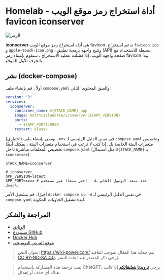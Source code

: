 # Homelab - أداة استخراج رمز موقع الويب favicon iconserver

![الرمز](https://img.wiki-power.com/d/wiki-media/img/20230304195157.png)

**iconserver** هي أداة استخراج رمز موقع الويب favicon. تدعم استخراج `favicon.ico` و
`apple-touch-icon.png` ، وتتيح واجهة برمجة تطبيق (API) بسيطة للاستخدام مع صفحة واجهة الويب. إذا فشلت عملية الاستخراج ، ستقوم بإنشاء رمز favicon يبدأ بالحرف الأول للموقع.

## نشر (docker-compose)

أولاً ، قم بإنشاء ملف `compose.yaml` والصق المحتوى التالي:

```yaml title="compose.yaml"
version: "3"
services:
  iconserver:
    container_name: ${STACK_NAME}_app
    image: matthiasluedtke/iconserver:${APP_VERSION}
    ports:
      - ${APP_PORT}:8080
    restart: always
```

(اختياري) نوصي بإنشاء ملف `.env` في نفس الدليل الرئيسي لـ `compose.yaml` وتخصيص متغيرات البيئة الخاصة بك. إذا كنت لا ترغب في استخدام متغيرات البيئة ، يمكنك أيضًا تخصيص المعلمات مباشرة داخل `compose.yaml` (مثل استبدال `${STACK_NAME}` بـ `iconserver`).

```dotenv title=".env"
STACK_NAME=iconserver

# iconserver
APP_VERSION=latest
APP_PORT=xxxx # حدد منفذ الوصول الخاص بك - اختر منفذًا غير مستخدم بالفعل
```

أخيرًا ، قم بتشغيل الأمر `docker compose up -d` في نفس الدليل الرئيسي لـ `compose.yaml` لبدء تشغيل الحاويات المكونة.

## المراجعة والشكر

- [الوثائق](https://github.com/mat/besticon#docker)
- [مستودع GitHub](https://github.com/mat/besticon)
- [Docker Hub](https://hub.docker.com/r/matthiasluedtke/iconserver)
- [موقع العرض التوضيحي](https://besticon-demo.herokuapp.com/)

> عنوان النص: <https://wiki-power.com/>
> يتم حماية هذا المقال بموجب اتفاقية [CC BY-NC-SA 4.0](https://creativecommons.org/licenses/by/4.0/deed.zh)، يُرجى ذكر المصدر عند إعادة النشر.

> تمت ترجمة هذه المشاركة باستخدام ChatGPT، يرجى [**تزويدنا بتعليقاتكم**](https://github.com/linyuxuanlin/Wiki_MkDocs/issues/new) إذا كانت هناك أي حذف أو إهمال.